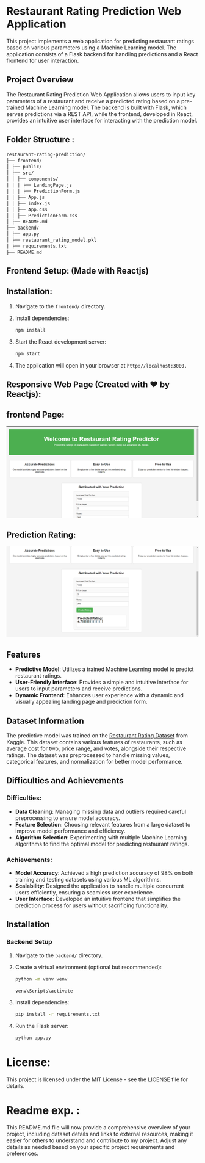 # Restaurant Rating Prediction Web Application

This project implements a web application for predicting restaurant ratings based on various parameters using a Machine Learning model. The application consists of a Flask backend for handling predictions and a React frontend for user interaction.

## Project Overview

The Restaurant Rating Prediction Web Application allows users to input key parameters of a restaurant and receive a predicted rating based on a pre-trained Machine Learning model. The backend is built with Flask, which serves predictions via a REST API, while the frontend, developed in React, provides an intuitive user interface for interacting with the prediction model.

## Folder Structure :

```
restaurant-rating-prediction/
├── frontend/
│ ├── public/
│ ├── src/
│ │ ├── components/
│ │ │ ├── LandingPage.js
│ │ │ ├── PredictionForm.js
│ │ ├── App.js
│ │ ├── index.js
│ │ ├── App.css
│ │ ├── PredictionForm.css
│ ├── README.md
├── backend/
│ ├── app.py
│ ├── restaurant_rating_model.pkl
│ ├── requirements.txt
├── README.md

```

## Frontend Setup:  (Made with Reactjs)


## Installation:


1.  Navigate to the `frontend/` directory.

2. Install dependencies:

    ```bash
    npm install
    ```

3. Start the React development server:

    ```bash
    npm start
    ```

4. The application will open in your browser at `http://localhost:3000.`

## Responsive Web Page (Created with ❤️ by Reactjs):

## frontend Page:

![alt text](image.png)

## Prediction Rating:

![alt text](image-1.png)


## Features

- **Predictive Model**: Utilizes a trained Machine Learning model to predict restaurant ratings.
- **User-Friendly Interface**: Provides a simple and intuitive interface for users to input parameters and receive predictions.
- **Dynamic Frontend**: Enhances user experience with a dynamic and visually appealing landing page and prediction form.

## Dataset Information

The predictive model was trained on the [Restaurant Rating Dataset](https://www.kaggle.com/datasets/uciml/restaurant-data-with-consumer-ratings) from Kaggle. This dataset contains various features of restaurants, such as average cost for two, price range, and votes, alongside their respective ratings. The dataset was preprocessed to handle missing values, categorical features, and normalization for better model performance.

## Difficulties and Achievements


### Difficulties:
- **Data Cleaning**: Managing missing data and outliers required careful preprocessing to ensure model accuracy.
- **Feature Selection**: Choosing relevant features from a large dataset to improve model performance and efficiency.
- **Algorithm Selection**: Experimenting with multiple Machine Learning algorithms to find the optimal model for predicting restaurant ratings.

### Achievements:
- **Model Accuracy**: Achieved a high prediction accuracy of 98% on both training and testing datasets using various ML algorithms.
- **Scalability**: Designed the application to handle multiple concurrent users efficiently, ensuring a seamless user experience.
- **User Interface**: Developed an intuitive frontend that simplifies the prediction process for users without sacrificing functionality.



## Installation

### Backend Setup

1. Navigate to the `backend/` directory.


2. Create a virtual environment (optional but recommended):
   
   ```bash
   python -m venv venv
   ```
   
   ```bash
   venv\Scripts\activate
   ```

4. Install dependencies:

   ```bash
   pip install -r requirements.txt
   ````

5. Run the Flask server:

   ```bash
   python app.py
   ````

# License:

This project is licensed under the MIT License - see the LICENSE file for details.


# Readme exp. :

This README.md file will now provide a comprehensive overview of your project, including dataset details and links to external resources, making it easier for others to understand and contribute to my project. Adjust any details as needed based on your specific project requirements and preferences.
